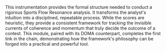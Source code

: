 This instrumentation provides the formal structure needed to conduct a rigorous Sports Flow Resonance analysis. It transforms the analyst's intuition into a disciplined, repeatable process. While the scores are heuristic, they provide a consistent framework for tracking the invisible currents of coherence and momentum that truly decide the outcome of a contest. This module, paired with its DOMA counterpart, completes the first link in the chain, demonstrating how the framework's philosophy can be forged into a practical and powerful tool.